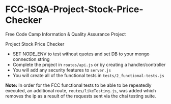 # FCC-ISQA-Project-Stock-Price-Checker
Free Code Camp Information &amp; Quality Assurance Project

Project Stock Price Checker

- SET NODE_ENV to test without quotes and set DB to your mongo connection string
- Complete the project in `routes/api.js` or by creating a handler/controller
- You will add any security features to `server.js`
- You will create all of the functional tests in `tests/2_functional-tests.js`

**Note:** In order for the FCC functional tests to be able to be repeatedly executed, an additional route, `routes/likeTesting.js`, was added which removes the ip as a result of the requests sent via the chai testing suite.
